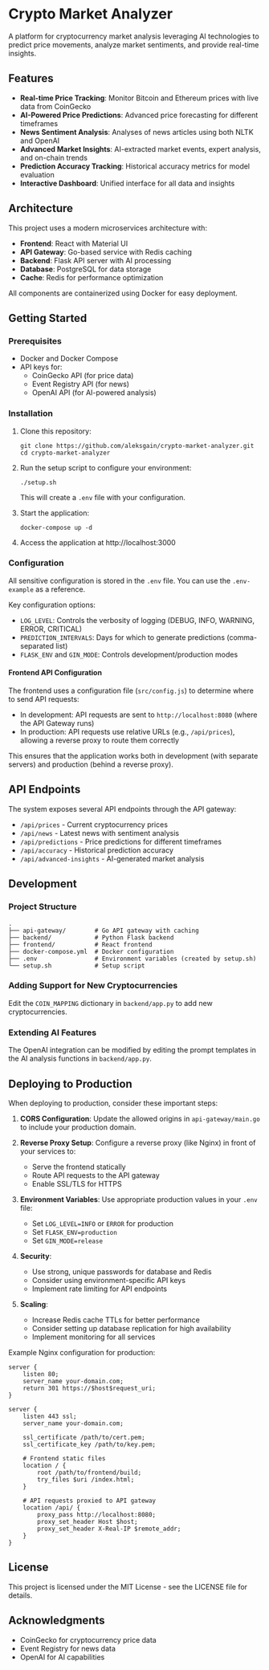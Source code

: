 # Crypto Market Analyzer

A platform for cryptocurrency market analysis leveraging AI technologies to predict price movements, analyze market sentiments, and provide real-time insights.

## Features

- **Real-time Price Tracking**: Monitor Bitcoin and Ethereum prices with live data from CoinGecko
- **AI-Powered Price Predictions**: Advanced price forecasting for different timeframes
- **News Sentiment Analysis**: Analyses of news articles using both NLTK and OpenAI
- **Advanced Market Insights**: AI-extracted market events, expert analysis, and on-chain trends
- **Prediction Accuracy Tracking**: Historical accuracy metrics for model evaluation
- **Interactive Dashboard**: Unified interface for all data and insights

## Architecture

This project uses a modern microservices architecture with:

- **Frontend**: React with Material UI
- **API Gateway**: Go-based service with Redis caching
- **Backend**: Flask API server with AI processing
- **Database**: PostgreSQL for data storage
- **Cache**: Redis for performance optimization

All components are containerized using Docker for easy deployment.

## Getting Started

### Prerequisites

- Docker and Docker Compose
- API keys for:
  - CoinGecko API (for price data)
  - Event Registry API (for news)
  - OpenAI API (for AI-powered analysis)

### Installation

1. Clone this repository:
   ```
   git clone https://github.com/aleksgain/crypto-market-analyzer.git
   cd crypto-market-analyzer
   ```

2. Run the setup script to configure your environment:
   ```
   ./setup.sh
   ```
   This will create a `.env` file with your configuration.

3. Start the application:
   ```
   docker-compose up -d
   ```

4. Access the application at http://localhost:3000

### Configuration

All sensitive configuration is stored in the `.env` file. You can use the `.env-example` as a reference.

Key configuration options:

- `LOG_LEVEL`: Controls the verbosity of logging (DEBUG, INFO, WARNING, ERROR, CRITICAL)
- `PREDICTION_INTERVALS`: Days for which to generate predictions (comma-separated list)
- `FLASK_ENV` and `GIN_MODE`: Controls development/production modes

#### Frontend API Configuration

The frontend uses a configuration file (`src/config.js`) to determine where to send API requests:

- In development: API requests are sent to `http://localhost:8080` (where the API Gateway runs)
- In production: API requests use relative URLs (e.g., `/api/prices`), allowing a reverse proxy to route them correctly

This ensures that the application works both in development (with separate servers) and production (behind a reverse proxy).

## API Endpoints

The system exposes several API endpoints through the API gateway:

- `/api/prices` - Current cryptocurrency prices
- `/api/news` - Latest news with sentiment analysis
- `/api/predictions` - Price predictions for different timeframes
- `/api/accuracy` - Historical prediction accuracy
- `/api/advanced-insights` - AI-generated market analysis

## Development

### Project Structure

```
.
├── api-gateway/        # Go API gateway with caching
├── backend/            # Python Flask backend
├── frontend/           # React frontend
├── docker-compose.yml  # Docker configuration
├── .env                # Environment variables (created by setup.sh)
└── setup.sh            # Setup script
```

### Adding Support for New Cryptocurrencies

Edit the `COIN_MAPPING` dictionary in `backend/app.py` to add new cryptocurrencies.

### Extending AI Features

The OpenAI integration can be modified by editing the prompt templates in the AI analysis functions in `backend/app.py`.

## Deploying to Production

When deploying to production, consider these important steps:

1. **CORS Configuration**: Update the allowed origins in `api-gateway/main.go` to include your production domain.

2. **Reverse Proxy Setup**: Configure a reverse proxy (like Nginx) in front of your services to:
   - Serve the frontend statically
   - Route API requests to the API gateway
   - Enable SSL/TLS for HTTPS

3. **Environment Variables**: Use appropriate production values in your `.env` file:
   - Set `LOG_LEVEL=INFO` or `ERROR` for production
   - Set `FLASK_ENV=production`
   - Set `GIN_MODE=release`

4. **Security**: 
   - Use strong, unique passwords for database and Redis
   - Consider using environment-specific API keys
   - Implement rate limiting for API endpoints

5. **Scaling**:
   - Increase Redis cache TTLs for better performance
   - Consider setting up database replication for high availability
   - Implement monitoring for all services

Example Nginx configuration for production:

```nginx
server {
    listen 80;
    server_name your-domain.com;
    return 301 https://$host$request_uri;
}

server {
    listen 443 ssl;
    server_name your-domain.com;

    ssl_certificate /path/to/cert.pem;
    ssl_certificate_key /path/to/key.pem;

    # Frontend static files
    location / {
        root /path/to/frontend/build;
        try_files $uri /index.html;
    }

    # API requests proxied to API gateway
    location /api/ {
        proxy_pass http://localhost:8080;
        proxy_set_header Host $host;
        proxy_set_header X-Real-IP $remote_addr;
    }
}
```

## License

This project is licensed under the MIT License - see the LICENSE file for details.

## Acknowledgments

- CoinGecko for cryptocurrency price data
- Event Registry for news data
- OpenAI for AI capabilities 